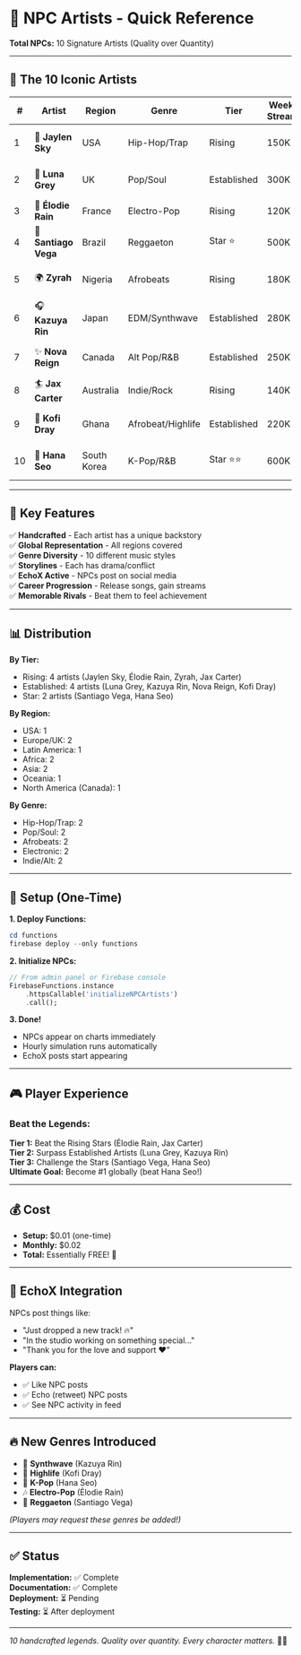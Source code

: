 # 🤖 NPC Artists - Quick Reference

**Total NPCs:** 10 Signature Artists (Quality over Quantity)

---

## 🌟 The 10 Iconic Artists

| # | Artist | Region | Genre | Tier | Weekly Streams | Personality |
|---|--------|--------|-------|------|----------------|-------------|
| 1 | 🎤 **Jaylen Sky** | USA | Hip-Hop/Trap | Rising | 150K | Bold, Clever, Street-savvy |
| 2 | 🎵 **Luna Grey** | UK | Pop/Soul | Established | 300K | Elegant, Authentic, Outspoken |
| 3 | 🎹 **Élodie Rain** | France | Electro-Pop | Rising | 120K | Mysterious, Experimental |
| 4 | 💃 **Santiago Vega** | Brazil | Reggaeton | Star ⭐ | 500K | Flirty, Passionate, Competitive |
| 5 | 🌍 **Zyrah** | Nigeria | Afrobeats | Rising | 180K | Confident, Playful, Unstoppable |
| 6 | 🎧 **Kazuya Rin** | Japan | EDM/Synthwave | Established | 280K | Calm, Visionary, Disciplined |
| 7 | ✨ **Nova Reign** | Canada | Alt Pop/R&B | Established | 250K | Dreamy, Articulate, Enigmatic |
| 8 | 🏄 **Jax Carter** | Australia | Indie/Rock | Rising | 140K | Chill, Loyal, Creative |
| 9 | 🥁 **Kofi Dray** | Ghana | Afrobeat/Highlife | Established | 220K | Grounded, Visionary, Patient |
| 10 | 👑 **Hana Seo** | South Korea | K-Pop/R&B | Star ⭐⭐ | 600K | Ambitious, Brave, Perfectionist |

---

## 🎯 Key Features

✅ **Handcrafted** - Each artist has a unique backstory  
✅ **Global Representation** - All regions covered  
✅ **Genre Diversity** - 10 different music styles  
✅ **Storylines** - Each has drama/conflict  
✅ **EchoX Active** - NPCs post on social media  
✅ **Career Progression** - Release songs, gain streams  
✅ **Memorable Rivals** - Beat them to feel achievement  

---

## 📊 Distribution

**By Tier:**
- Rising: 4 artists (Jaylen Sky, Élodie Rain, Zyrah, Jax Carter)
- Established: 4 artists (Luna Grey, Kazuya Rin, Nova Reign, Kofi Dray)
- Star: 2 artists (Santiago Vega, Hana Seo)

**By Region:**
- USA: 1
- Europe/UK: 2
- Latin America: 1
- Africa: 2
- Asia: 2
- Oceania: 1
- North America (Canada): 1

**By Genre:**
- Hip-Hop/Trap: 2
- Pop/Soul: 2
- Afrobeats: 2
- Electronic: 2
- Indie/Alt: 2

---

## 🚀 Setup (One-Time)

**1. Deploy Functions:**
```powershell
cd functions
firebase deploy --only functions
```

**2. Initialize NPCs:**
```dart
// From admin panel or Firebase console
FirebaseFunctions.instance
    .httpsCallable('initializeNPCArtists')
    .call();
```

**3. Done!**
- NPCs appear on charts immediately
- Hourly simulation runs automatically
- EchoX posts start appearing

---

## 🎮 Player Experience

### Beat the Legends:

**Tier 1:** Beat the Rising Stars (Élodie Rain, Jax Carter)  
**Tier 2:** Surpass Established Artists (Luna Grey, Kazuya Rin)  
**Tier 3:** Challenge the Stars (Santiago Vega, Hana Seo)  
**Ultimate Goal:** Become #1 globally (beat Hana Seo!)

---

## 💰 Cost

- **Setup:** $0.01 (one-time)
- **Monthly:** $0.02
- **Total:** Essentially FREE! 🎉

---

## 📱 EchoX Integration

NPCs post things like:
- "Just dropped a new track! 🔥"
- "In the studio working on something special..."
- "Thank you for the love and support ❤️"

**Players can:**
- ✅ Like NPC posts
- ✅ Echo (retweet) NPC posts
- ✅ See NPC activity in feed

---

## 🔥 New Genres Introduced

- 🎹 **Synthwave** (Kazuya Rin)
- 🥁 **Highlife** (Kofi Dray)
- 👑 **K-Pop** (Hana Seo)
- 🎶 **Electro-Pop** (Élodie Rain)
- 💃 **Reggaeton** (Santiago Vega)

*(Players may request these genres be added!)*

---

## ✅ Status

**Implementation:** ✅ Complete  
**Documentation:** ✅ Complete  
**Deployment:** ⏳ Pending  
**Testing:** ⏳ After deployment  

---

*10 handcrafted legends. Quality over quantity. Every character matters.* 🎵👑
